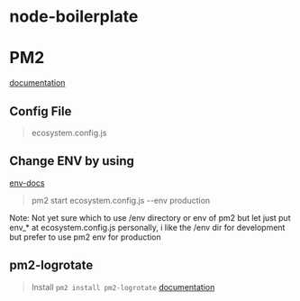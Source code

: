 # node-boilerplate



# PM2
[documentation](https://pm2.io/doc/en/runtime/overview/)

## Config File
> ecosystem.config.js


## Change ENV by using 
[env-docs](https://pm2.io/doc/en/runtime/best-practices/environment-variables/#set-environment-1)
> pm2 start ecosystem.config.js --env production

Note: Not yet sure which to use /env directory or env of pm2 but let just put env_* at ecosystem.config.js personally, i like the /env dir for development but prefer to use pm2 env for production


## pm2-logrotate
> Install `pm2 install pm2-logrotate`
[documentation](https://github.com/keymetrics/pm2-logrotate)
